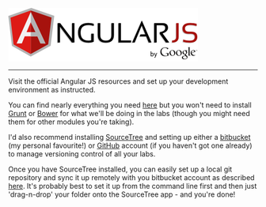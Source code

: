 
![](images/AngularJS-large.png)

---

Visit the official Angular JS resources and set up your development environment as instructed.

You can find nearly everything you need [here](https://docs.angularjs.org/misc/contribute) but you won't need to install [Grunt](http://gruntjs.com/) or [Bower](http://bower.io/) for what we'll be doing in the labs (though you might need them for other modules you're taking).

I'd also recommend installing [SourceTree](https://www.sourcetreeapp.com) and setting up either a [bitbucket](http://www.bitbucket.org) (my personal favourite!) or [GitHub](http://www.github.com) account (if you haven't got one already) to manage versioning control of all your labs. 

Once you have SourceTree installed, you can easily set up a local git repository and sync it up remotely with you bitbucket account as described [here](https://confluence.atlassian.com/display/BITBUCKET/Create+a+repository). It's probably best to set it up from the command line first and then just 'drag-n-drop' your folder onto the SourceTree app - and you're done!